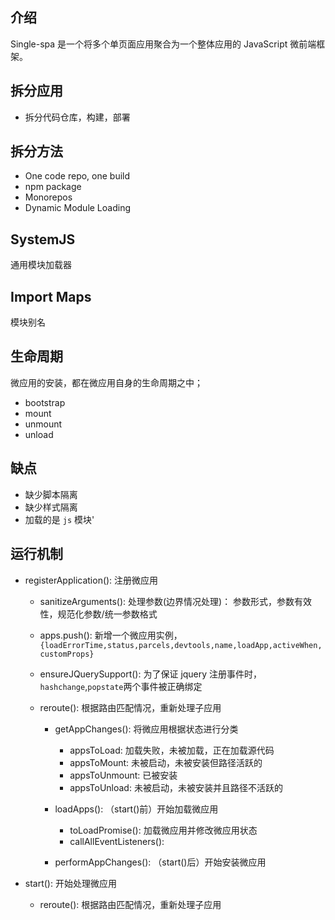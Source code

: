 ## 介绍

Single-spa 是一个将多个单页面应用聚合为一个整体应用的 JavaScript 微前端框架。

## 拆分应用

- 拆分代码仓库，构建，部署

## 拆分方法

- One code repo, one build
- npm package
- Monorepos
- Dynamic Module Loading

## SystemJS

通用模块加载器

## Import Maps

模块别名

## 生命周期

微应用的安装，都在微应用自身的生命周期之中；

- bootstrap
- mount
- unmount
- unload

## 缺点

- 缺少脚本隔离
- 缺少样式隔离
- 加载的是 `js` 模块'

## 运行机制

- registerApplication(): 注册微应用

  - sanitizeArguments(): 处理参数(边界情况处理)： 参数形式，参数有效性，规范化参数/统一参数格式
  - apps.push(): 新增一个微应用实例， `{loadErrorTime,status,parcels,devtools,name,loadApp,activeWhen,customProps}`
  - ensureJQuerySupport(): 为了保证 jquery 注册事件时，`hashchange`,`popstate`两个事件被正确绑定
  - reroute(): 根据路由匹配情况，重新处理子应用

    - getAppChanges(): 将微应用根据状态进行分类

      - appsToLoad: 加载失败，未被加载，正在加载源代码
      - appsToMount: 未被启动，未被安装但路径活跃的
      - appsToUnmount: 已被安装
      - appsToUnload: 未被启动，未被安装并且路径不活跃的

    - loadApps(): （start()前）开始加载微应用

      - toLoadPromise(): 加载微应用并修改微应用状态
      - callAllEventListeners():

    - performAppChanges(): （start()后）开始安装微应用

- start(): 开始处理微应用

  - reroute(): 根据路由匹配情况，重新处理子应用
